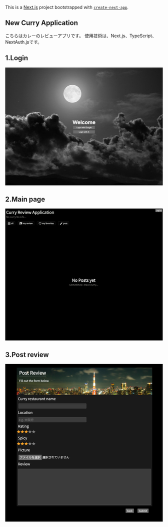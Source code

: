 This is a [Next.js](https://nextjs.org/) project bootstrapped with [`create-next-app`](https://github.com/vercel/next.js/tree/canary/packages/create-next-app).

## New Curry Application

こちらはカレーのレビューアプリです。
使用技術は、Next.js、TypeScript、NextAuth.jsです。

## 1.Login

![Alt text](public/readme1.png)

## 2.Main page
![Alt text](public/readme2.png)

## 3.Post review
![Alt text](public/readme3.png)
